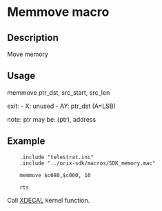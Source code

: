 # Memmove macro

## Description

Move memory

## Usage

memmove ptr_dst, src_start, src_len

exit:
    - X: unused
    - AY: ptr_dst (A=LSB)

note:
    ptr may be: (ptr), address

## Example

```ca65
    .include "telestrat.inc"
    .include "../orix-sdk/macros/SDK_memory.mac"

    memmove $c080,$c000, 10

    rts
```

Call [XDECAL](../../../kernel/primitives/xdecal/) kernel function.
